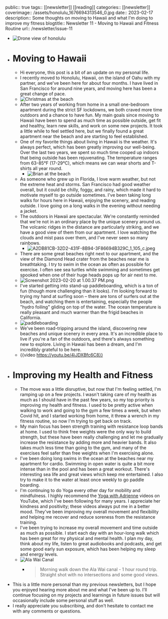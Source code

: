 public:: true
tags:: [[newsletter]]  [[reading]]
categories:: [[newsletter]]
coverimage:: /assets/honolulu_1676694313546_0.jpg
date:: 2023-02-17
description:: Some thoughts on moving to Hawaii and what I'm doing to improve my fitness
blogtitle:: Newsletter 11 - Moving to Hawaii and Fitness Routine
url:: /newsletter/issue-11

- ![Drone view of honolulu](../assets/honolulu_1676694313546_0.jpg)
- # Moving to Hawaii
	- Hi everyone, this post is a bit of an update on my personal life.
	- I recently moved to Honolulu, Hawaii, on the island of Oahu with my partner, and we've been here for about four months. I have lived in San Francisco for around nine years, and moving here has been a great change of pace.
	- ![Christmas at the beach](../assets/EB84C71D-598E-46F0-8A16-41D4CC705870_1_201_a_1676695287535_0.jpeg)
	- After two years of working from home in a small one-bedroom apartment during the strict SF lockdowns, we both craved more time outdoors and a chance to have fun. My main goals since moving to Hawaii have been to spend as much time as possible outside, get fit and healthy, learn new skills, and work on some new projects. It took a little while to feel settled here, but we finally found a great apartment near the beach and are starting to feel established.
	- One of my favorite things about living in Hawaii is the weather. It's always perfect, which has been greatly improving our well-being. Over the last two years, we spent so much time cooped up indoors that being outside has been rejuvenating. The temperature ranges from 63-85°F (17-29°C), which means we can wear shorts and T-shirts all year round.
		- ![Brian at the beach](../assets/IMG_7983_1676695639133_0.jpeg)
	- As someone who grew up in Florida, I love warm weather, but not the extreme heat and storms. San Francisco had good weather overall, but it could be chilly, foggy, and rainy, which made it hard to motivate myself to go outside sometimes. I've been taking long walks for hours here in Hawaii, enjoying the scenery, and reading outside. I love going on a long walks in the evening without needing a jacket.
	- The outdoors in Hawaii are spectacular. We're constantly reminded that we're not in an ordinary place by the unique scenery around us. The volcanic ridges in the distance are particularly striking, and we have a good view of them from our apartment. I love watching the clouds and mist pass over them, and I've never seen so many rainbows.
		- ![A2DB81CB-32D2-431F-8B94-3F86694B329C_1_105_c.jpeg](../assets/A2DB81CB-32D2-431F-8B94-3F86694B329C_1_105_c_1676932322748_0.jpeg)
	- There are some great beaches right next to our apartment, and the view of the Diamond Head crater from the beaches near me is breathtaking. I try to swim in the ocean as often as possible for exercise. I often see sea turtles while swimming and sometimes get spooked when one of their huge heads pops up for air next to me.
	- ![Screenshot 2023-02-20 at 1.00.37 PM.png](../assets/Screenshot_2023-02-20_at_1.00.37_PM_1676934104689_0.png)
	- I've started getting into stand-up paddleboarding, which is a ton of fun (though more challenging than it looks). I'm looking forward to trying my hand at surfing soon – there are tons of surfers out at the beach, and watching them is entertaining, especially the people "hydro foiling" gliding on top of the water. The ocean temperature is really pleasant and much warmer than the frigid beaches in California.
	- ![paddleboarding](../assets/IMG_5326_1676932910632_0.jpg)
	- We've been road-tripping around the island, discovering new beaches and unique scenery in every area. It's an incredible place to live if you're a fan of the outdoors, and there's always something new to explore. Living in Hawaii has been a dream, and I'm incredibly grateful to be here.
	- {{video https://youtu.be/4iJDXBfc6C8}}
- # Improving my Health and Fitness
	- The move was a little disruptive, but now that I'm feeling settled, I'm ramping up on a few projects. I wasn't taking care of my health as much as I should have in the past few years, so my top priority is improving my health and fitness. I used to be pretty active when walking to work and going to the gym a few times a week, but when Covid hit, and I started working from home, it threw a wrench in my fitness routine, so now I'm trying to get back on track.
	- My main focus has been strength training with resistance loop bands at home. I used to think free weights were the only way to build strength, but these have been really challenging and let me gradually increase the resistance by adding more and heavier bands. It also takes much less time than going to the gym, and many of the exercises feel safer than free weights when I'm exercising alone.
	- I've been doing long swims in the ocean at the beaches near my apartment for cardio. Swimming in open water is quite a bit more intense than in the pool and has been a great workout. There's interesting sea life and great views which keep me entertained. I also try to make it to the water at least once weekly to go paddle boarding.
	- I'm continuing to do Yoga every other day for mobility and mindfulness. I highly recommend the [Yoga with Adrienne](https://www.youtube.com/@yogawithadriene) videos on YouTube, which I've been following for many years. I appreciate her kindness and positivity; these videos always put me in a better mood. They've been improving my overall movement and flexibility and helping me recover and reduce soreness from the resistance training.
	- I've been trying to increase my overall movement and time outside as much as possible. I start each day with an hour-long walk which has been great for my physical and mental health. I plan my day, think about my life, listen to great audiobooks and podcasts, and get some good early sun exposure, which has been helping my sleep and energy levels.
	- ![Ala Wai Canal](../assets/B6BB3671-6A00-4196-B32D-1C6D8A45D9FB_1_105_c_1676957239107_0.jpeg)
		- > Morning walk down the Ala Wai canal - 1 hour round trip. Straight shot with no intersections and some good views.
- This is a little more personal than my previous newsletters, but I hope you enjoyed hearing more about me and what I've been up to. I'll continue focusing on my projects and learnings in future issues but will occasionally include some personal stuff as well.
- I really appreciate you subscribing, and don't hesitate to contact me with any comments or questions.